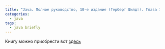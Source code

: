 ```yaml
---
title: "Java. Полное руководство, 10-е издание (Герберт Шилдт). Глава 1"
categories:
  - java
tags:
  - java briefly
---
```


Книгу можно приобрести вот [здесь](http://www.labirint.ru/books/660316/?ref_contact=GoZRYAEz)